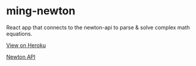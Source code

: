 # ming-newton
React app that connects to the newton-api to parse &amp; solve complex math equations.

[View on Heroku](https://ming-newton.herokuapp.com/)

[Newton API](https://github.com/aunyks/newton-api)
